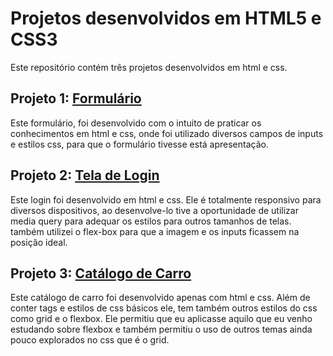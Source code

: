 # Projetos desenvolvidos em HTML5 e CSS3

  Este repositório contém três projetos desenvolvidos em html e css.
 
 ## Projeto 1: [Formulário](https://github.com/Geisyla1/ProjetosEmHtmlCss/tree/main/formul%C3%A1rio)
   Este formulário, foi desenvolvido com o intuito de praticar os conhecimentos em html e css, onde foi utilizado diversos campos de inputs e estilos css, para que o formulário tivesse está apresentação.



 ## Projeto 2: [Tela de Login](https://github.com/Geisyla1/ProjetosEmHtmlCss/tree/main/TelaLogin)
   Este login foi desenvolvido em html e css. Ele é totalmente responsivo para diversos dispositivos, ao desenvolve-lo tive a oportunidade de utilizar media query para adequar os estilos para outros tamanhos de telas. também  utilizei o flex-box para que a imagem e os inputs ficassem na posição ideal.      
   
   
## Projeto 3: [Catálogo de Carro](https://github.com/Geisyla1/ProjetosEmHtmlCss/tree/main/CatalogoDeCarro)

  Este catálogo de carro foi desenvolvido apenas com html e css. Além de conter tags e estilos de css básicos ele, 
tem também outros estilos do css como grid e o  flexbox. Ele permitiu que eu aplicasse aquilo que eu venho estudando sobre flexbox e também permitiu o uso de outros temas ainda pouco explorados no css que é o grid.
